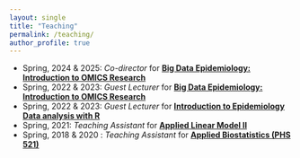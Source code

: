 ```yaml
---
layout: single
title: "Teaching"
permalink: /teaching/
author_profile: true
---
```


* Spring, 2024 & 2025: _Co-director_ for [**Big Data Epidemiology: Introduction to OMICS Research**](https://icahn.mssm.edu/education/public-health/ms-epidemiology/structure-curriculum)
* Spring, 2022 & 2023: _Guest Lecturer_ for [**Big Data Epidemiology: Introduction to OMICS Research**](https://icahn.mssm.edu/files/ISMMS/Assets/Education/Graduate/Biostatistics%20Track%20Checklist%20AY%2022-23.pdf)
* Spring, 2022 & 2023: _Guest Lecturer_ for [**Introduction to Epidemiology Data analysis with R**](https://icahn.mssm.edu/files/ISMMS/Assets/Education/Graduate/Biostatistics%20Track%20Checklist%20AY%2022-23.pdf)
* Spring, 2021: _Teaching Assistant_ for [**Applied Linear Model II**](https://icahn.mssm.edu/files/ISMMS/Assets/Education/Graduate/Biostatistics%20Track%20Checklist%20AY%2022-23.pdf)
* Spring, 2018 & 2020 : _Teaching Assistant_ for [**Applied Biostatistics (PHS 521)**](https://bulletins.psu.edu/university-course-descriptions/graduate/phs/)
 

 
